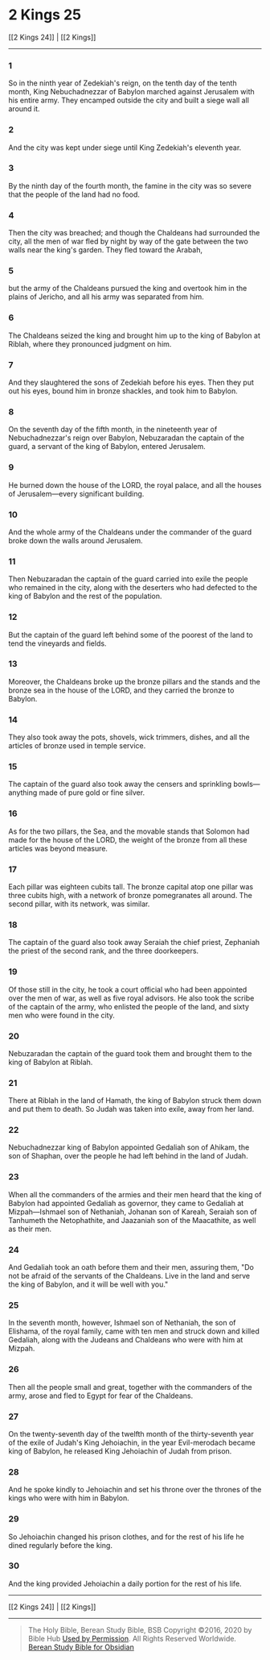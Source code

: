 # 2 Kings 25

[[2 Kings 24]] | [[2 Kings]]

---

### 1
So in the ninth year of Zedekiah's reign, on the tenth day of the tenth month, King Nebuchadnezzar of Babylon marched against Jerusalem with his entire army. They encamped outside the city and built a siege wall all around it.

### 2
And the city was kept under siege until King Zedekiah's eleventh year.

### 3
By the ninth day of the fourth month, the famine in the city was so severe that the people of the land had no food.

### 4
Then the city was breached; and though the Chaldeans had surrounded the city, all the men of war fled by night by way of the gate between the two walls near the king's garden. They fled toward the Arabah,

### 5
but the army of the Chaldeans pursued the king and overtook him in the plains of Jericho, and all his army was separated from him.

### 6
The Chaldeans seized the king and brought him up to the king of Babylon at Riblah, where they pronounced judgment on him.

### 7
And they slaughtered the sons of Zedekiah before his eyes. Then they put out his eyes, bound him in bronze shackles, and took him to Babylon.

### 8
On the seventh day of the fifth month, in the nineteenth year of Nebuchadnezzar's reign over Babylon, Nebuzaradan the captain of the guard, a servant of the king of Babylon, entered Jerusalem.

### 9
He burned down the house of the LORD, the royal palace, and all the houses of Jerusalem—every significant building.

### 10
And the whole army of the Chaldeans under the commander of the guard broke down the walls around Jerusalem.

### 11
Then Nebuzaradan the captain of the guard carried into exile the people who remained in the city, along with the deserters who had defected to the king of Babylon and the rest of the population.

### 12
But the captain of the guard left behind some of the poorest of the land to tend the vineyards and fields.

### 13
Moreover, the Chaldeans broke up the bronze pillars and the stands and the bronze sea in the house of the LORD, and they carried the bronze to Babylon.

### 14
They also took away the pots, shovels, wick trimmers, dishes, and all the articles of bronze used in temple service.

### 15
The captain of the guard also took away the censers and sprinkling bowls—anything made of pure gold or fine silver.

### 16
As for the two pillars, the Sea, and the movable stands that Solomon had made for the house of the LORD, the weight of the bronze from all these articles was beyond measure.

### 17
Each pillar was eighteen cubits tall. The bronze capital atop one pillar was three cubits high, with a network of bronze pomegranates all around. The second pillar, with its network, was similar.

### 18
The captain of the guard also took away Seraiah the chief priest, Zephaniah the priest of the second rank, and the three doorkeepers.

### 19
Of those still in the city, he took a court official who had been appointed over the men of war, as well as five royal advisors. He also took the scribe of the captain of the army, who enlisted the people of the land, and sixty men who were found in the city.

### 20
Nebuzaradan the captain of the guard took them and brought them to the king of Babylon at Riblah.

### 21
There at Riblah in the land of Hamath, the king of Babylon struck them down and put them to death. So Judah was taken into exile, away from her land.

### 22
Nebuchadnezzar king of Babylon appointed Gedaliah son of Ahikam, the son of Shaphan, over the people he had left behind in the land of Judah.

### 23
When all the commanders of the armies and their men heard that the king of Babylon had appointed Gedaliah as governor, they came to Gedaliah at Mizpah—Ishmael son of Nethaniah, Johanan son of Kareah, Seraiah son of Tanhumeth the Netophathite, and Jaazaniah son of the Maacathite, as well as their men.

### 24
And Gedaliah took an oath before them and their men, assuring them, "Do not be afraid of the servants of the Chaldeans. Live in the land and serve the king of Babylon, and it will be well with you."

### 25
In the seventh month, however, Ishmael son of Nethaniah, the son of Elishama, of the royal family, came with ten men and struck down and killed Gedaliah, along with the Judeans and Chaldeans who were with him at Mizpah.

### 26
Then all the people small and great, together with the commanders of the army, arose and fled to Egypt for fear of the Chaldeans.

### 27
On the twenty-seventh day of the twelfth month of the thirty-seventh year of the exile of Judah's King Jehoiachin, in the year Evil-merodach became king of Babylon, he released King Jehoiachin of Judah from prison.

### 28
And he spoke kindly to Jehoiachin and set his throne over the thrones of the kings who were with him in Babylon.

### 29
So Jehoiachin changed his prison clothes, and for the rest of his life he dined regularly before the king.

### 30
And the king provided Jehoiachin a daily portion for the rest of his life.

---

[[2 Kings 24]] | [[2 Kings]]

---

> The Holy Bible, Berean Study Bible, BSB
> Copyright &copy;2016, 2020 by Bible Hub
> [Used by Permission](https://berean.bible/terms.htm). All Rights Reserved Worldwide.
> [Berean Study Bible for Obsidian](https://github.com/gapmiss/berean-study-bible-for-obsidian)</small>


